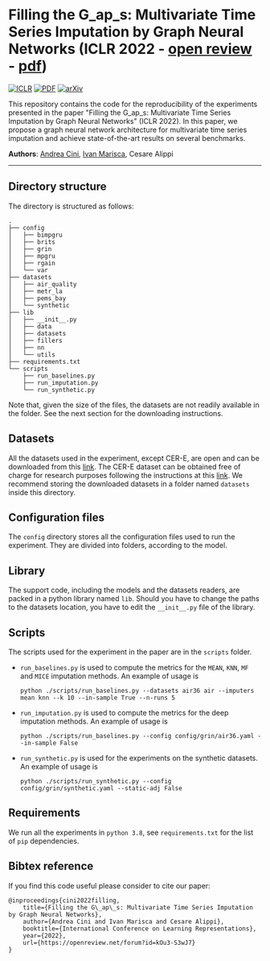 # Filling the G_ap_s: Multivariate Time Series Imputation by Graph Neural Networks (ICLR 2022 - [open review](https://openreview.net/forum?id=kOu3-S3wJ7) - [pdf](https://openreview.net/pdf?id=kOu3-S3wJ7))

[![ICLR](https://img.shields.io/badge/ICLR-2022-blue.svg?style=flat-square)](https://openreview.net/forum?id=kOu3-S3wJ7)
[![PDF](https://img.shields.io/badge/%E2%87%A9-PDF-orange.svg?style=flat-square)](https://openreview.net/pdf?id=kOu3-S3wJ7)
[![arXiv](https://img.shields.io/badge/arXiv-2108.00298-b31b1b.svg?style=flat-square)](https://arxiv.org/abs/2108.00298)

This repository contains the code for the reproducibility of the experiments presented in the paper "Filling the G_ap_s: Multivariate Time Series Imputation by Graph Neural Networks" (ICLR 2022). In this paper, we propose a graph neural network architecture for multivariate time series imputation and achieve state-of-the-art results on several benchmarks.

**Authors**: [Andrea Cini](mailto:andrea.cini@usi.ch), [Ivan Marisca](mailto:ivan.marisca@usi.ch), Cesare Alippi

---

## Directory structure

The directory is structured as follows:

```
.
├── config
│   ├── bimpgru
│   ├── brits
│   ├── grin
│   ├── mpgru
│   ├── rgain
│   └── var
├── datasets
│   ├── air_quality
│   ├── metr_la
│   ├── pems_bay
│   └── synthetic
├── lib
│   ├── __init__.py
│   ├── data
│   ├── datasets
│   ├── fillers
│   ├── nn
│   └── utils
├── requirements.txt
└── scripts
    ├── run_baselines.py
    ├── run_imputation.py
    └── run_synthetic.py

```
Note that, given the size of the files, the datasets are not readily available in the folder. See the next section for the downloading instructions.

## Datasets

All the datasets used in the experiment, except CER-E, are open and can be downloaded from this [link](https://mega.nz/folder/qwwG3Qba#c6qFTeT7apmZKKyEunCzSg). The CER-E dataset can be obtained free of charge for research purposes following the instructions at this [link](https://www.ucd.ie/issda/data/commissionforenergyregulationcer/). We recommend storing the downloaded datasets in a folder named `datasets` inside this directory.

## Configuration files

The `config` directory stores all the configuration files used to run the experiment. They are divided into folders, according to the model.

## Library

The support code, including the models and the datasets readers, are packed in a python library named `lib`. Should you have to change the paths to the datasets location, you have to edit the `__init__.py` file of the library.

## Scripts

The scripts used for the experiment in the paper are in the `scripts` folder.

* `run_baselines.py` is used to compute the metrics for the `MEAN`, `KNN`, `MF` and `MICE` imputation methods. An example of usage is

	```
	python ./scripts/run_baselines.py --datasets air36 air --imputers mean knn --k 10 --in-sample True --n-runs 5
	```

* `run_imputation.py` is used to compute the metrics for the deep imputation methods. An example of usage is

	```
	python ./scripts/run_baselines.py --config config/grin/air36.yaml --in-sample False
	```

* `run_synthetic.py` is used for the experiments on the synthetic datasets. An example of usage is

	```
	python ./scripts/run_synthetic.py --config config/grin/synthetic.yaml --static-adj False
	```

## Requirements

We run all the experiments in `python 3.8`, see `requirements.txt` for the list of `pip` dependencies.

## Bibtex reference

If you find this code useful please consider to cite our paper:

```
@inproceedings{cini2022filling,
    title={Filling the G\_ap\_s: Multivariate Time Series Imputation by Graph Neural Networks},
    author={Andrea Cini and Ivan Marisca and Cesare Alippi},
    booktitle={International Conference on Learning Representations},
    year={2022},
    url={https://openreview.net/forum?id=kOu3-S3wJ7}
}
```
